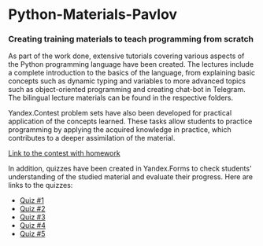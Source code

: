# Python-Materials-Pavlov

### Creating training materials to teach programming from scratch

As part of the work done, extensive tutorials covering various aspects of the Python programming language have been created. The lectures include a complete introduction to the basics of the language, from explaining basic concepts such as dynamic typing and variables to more advanced topics such as object-oriented programming and creating chat-bot in Telegram. The bilingual lecture materials can be found in the respective folders.

Yandex.Contest problem sets have also been developed for practical application of the concepts learned. These tasks allow students to practice programming by applying the acquired knowledge in practice, which contributes to a deeper assimilation of the material.

[Link to the contest with homework](https://contest.yandex.ru/contest/62881/problems/)

In addition, quizzes have been created in Yandex.Forms to check students' understanding of the studied material and evaluate their progress. Here are links to the quizzes:

- [Quiz #1](https://forms.yandex.ru/u/6654ea273e9d08226cf1933c/)
- [Quiz #2](https://forms.yandex.ru/u/6654f65284227c22010bc886/)
- [Quiz #3](https://forms.yandex.ru/u/6654f66084227c220f0bc870/)
- [Quiz #4](https://forms.yandex.ru/u/6654f672068ff0223d4feb1f/)
- [Quiz #5](https://forms.yandex.ru/u/6654f677e010db2156415487/)